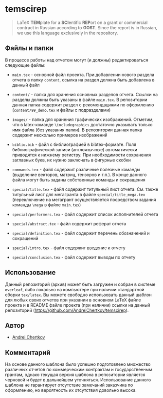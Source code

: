 # temscirep

> LaTeX **TEM**plate for a **SCI**entific **REP**ort on a grant or commercial contract in Russian according to **GOST**. Since the report is in Russian, we use this language exclusively in the repository.


## Файлы и папки

В процессе работы над отчетом могут (и должны) редактироваться следующие файлы:

- `main.tex` - основной файл проекта. При добавлении нового раздела отчета в папку `content`, ссылка на раздел должна быть добавлена в данный файл

- `content/` - папка для хранения основных разделов отчета. Ссылки на разделы должны быть указаны в файле `main.tex`. В репозитории данная папка содержит раздел с рекомендациями по оформлению (`content/99_demo.tex` и файлы с подразделами)

- `images/` - папка для хранения графических изображений. Отметим, что в latex-команде `\includegraphics` достаточно указывать только имя файла (без указания папки). В репозитории данная папка содержит несколько примеров изображений

- `biblio.bib` - файл с библиографией в bibtex-формате. Поля библиографической записи (англоязычные) автоматически приводятся к нижнему регистру. При необходимости сохранения заглавных букв, их нужно заключать в фигурные скобки

- `commands.tex` - файл содержит различные полезные команды (выделение векторов, матриц, тензоров и т.п.). В конце данного файла могут быть заданы собственные команды и сокращения

- `special/title.tex` - файл содержит титульный лист отчета. См. также титульный лист для мегагранта в файле `special/title_mega.tex` (переключение на мегагрант осуществляется посредством задания команды `\mega` в файле `main.tex`)

- `special/performers.tex` - файл содержит список исполнителей отчета

- `special/abstract.tex` - файл содержит реферат отчета

- `special/definition.tex` - файл содержит перечень обозначений и сокращений

- `special/intro.tex` - файл содержит введение к отчету

- `special/conclusion.tex` - файл содержит выводы по отчету


## Использование

Данный репозиторий (архив) может быть загружен и собран в системе `overleaf`, либо локально на компьютере при наличии стандартной сборки `tex/latex`. Вы можете свободно использовать данный шаблон для любых своих отчетов при указании в основном LaTeX файле проекта и в README файле проекта (при наличии) ссылки на данный репозиторий (https://github.com/AndreiChertkov/temscirep).


## Автор

- [Andrei Chertkov](https://github.com/AndreiChertkov)


## Комментарий

На основе данного шаблона было успешно подготовлено множество различных отчетов по коммерческим контрактам и государственным грантам, однако текущая версия шаблона в репозитории является черновой и будет в дальнейшем уточняться. Использование данного шаблона не гарантирует отсутствие замечаний заказчика по оформлению, но вероятность их отсутствия довольно высока.
